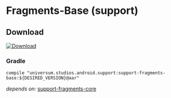 Fragments-Base (support)
===============

## Download ##
[![Download](https://api.bintray.com/packages/universum-studios/android/universum.studios.android.support%3Asupport-fragments/images/download.svg)](https://bintray.com/universum-studios/android/universum.studios.android.support%3Asupport-fragments/_latestVersion)

### Gradle ###

    compile "universum.studios.android.support:support-fragments-base:${DESIRED_VERSION}@aar"

_depends on:_
[support-fragments-core](https://github.com/universum-studios/android_fragments/tree/support-master/library-core)
